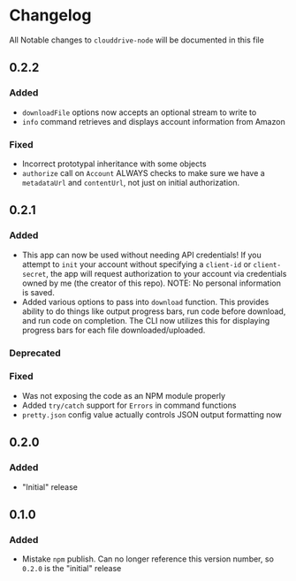 # Changelog

All Notable changes to `clouddrive-node` will be documented in this file

## 0.2.2

### Added
- `downloadFile` options now accepts an optional stream to write to
- `info` command retrieves and displays account information from Amazon

### Fixed
- Incorrect prototypal inheritance with some objects
- `authorize` call on `Account` ALWAYS checks to make sure we have a `metadataUrl` and `contentUrl`, not just on initial authorization.

## 0.2.1

### Added
- This app can now be used without needing API credentials! If you attempt to `init` your account without specifying a `client-id` or `client-secret`, the app will request authorization to your account via credentials owned by me (the creator of this repo). NOTE: No personal information is saved.
- Added various options to pass into `download` function. This provides ability to do things like output progress bars, run code before download, and run code on completion. The CLI now utilizes this for displaying progress bars for each file downloaded/uploaded.

### Deprecated

### Fixed
- Was not exposing the code as an NPM module properly
- Added `try/catch` support for `Errors` in command functions
- `pretty.json` config value actually controls JSON output formatting now

## 0.2.0

### Added
- "Initial" release

## 0.1.0

### Added
- Mistake `npm` publish. Can no longer reference this version number, so `0.2.0` is the "initial" release